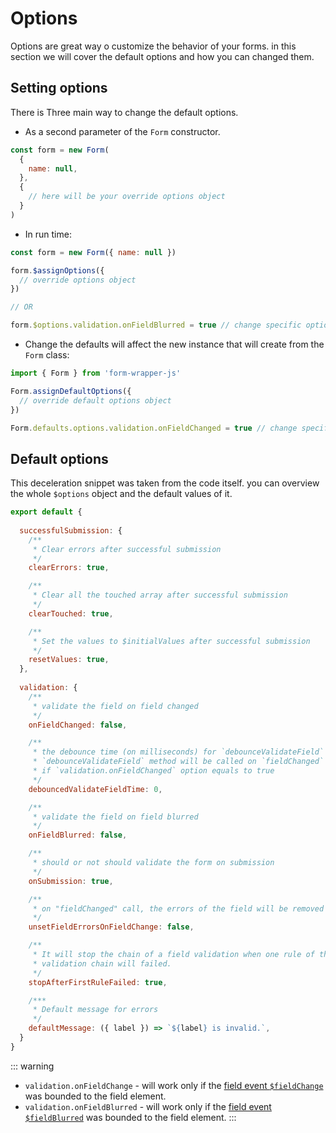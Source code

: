 # Options

Options are great way o customize the behavior of your forms. in this section we will cover the default options and
how you can changed them.

## Setting options

There is Three main way to change the default options.

- As a second parameter of the `Form` constructor.

```js
const form = new Form(
  {
    name: null,
  },
  {
    // here will be your override options object
  }
)
```

- In run time:

```js
const form = new Form({ name: null })

form.$assignOptions({
  // override options object
})

// OR

form.$options.validation.onFieldBlurred = true // change specific option
```

- Change the defaults will affect the new instance that will create from the `Form` class:

```js
import { Form } from 'form-wrapper-js'

Form.assignDefaultOptions({
  // override default options object
})

Form.defaults.options.validation.onFieldChanged = true // change specific default option
```

## Default options

This deceleration snippet was taken from the code itself. you can overview the whole 
`$options` object and the default values of it.

```js
export default {
  
  successfulSubmission: {
    /**
     * Clear errors after successful submission
     */
    clearErrors: true,

    /**
     * Clear all the touched array after successful submission
     */
    clearTouched: true,

    /**
     * Set the values to $initialValues after successful submission
     */
    resetValues: true,
  },
  
  validation: {
    /**
     * validate the field on field changed
     */
    onFieldChanged: false,

    /**
     * the debounce time (on milliseconds) for `debounceValidateField` method.
     * `debounceValidateField` method will be called on `fieldChanged` method.
     * if `validation.onFieldChanged` option equals to true
     */
    debouncedValidateFieldTime: 0,

    /**
     * validate the field on field blurred
     */
    onFieldBlurred: false,

    /**
     * should or not should validate the form on submission
     */
    onSubmission: true,

    /**
     * on "fieldChanged" call, the errors of the field will be removed
     */
    unsetFieldErrorsOnFieldChange: false,

    /**
     * It will stop the chain of a field validation when one rule of the
     * validation chain will failed.
     */
    stopAfterFirstRuleFailed: true,

    /***
     * Default message for errors
     */
    defaultMessage: ({ label }) => `${label} is invalid.`,
  }
}
```

::: warning

- `validation.onFieldChange` - will work only if the [field event `$fieldChange`](/guide/field-events.md) was bounded to the field element.
- `validation.onFieldBlurred` - will work only if the [field event `$fieldBlurred`](/guide/field-events.md) was bounded to the field element.
  :::
